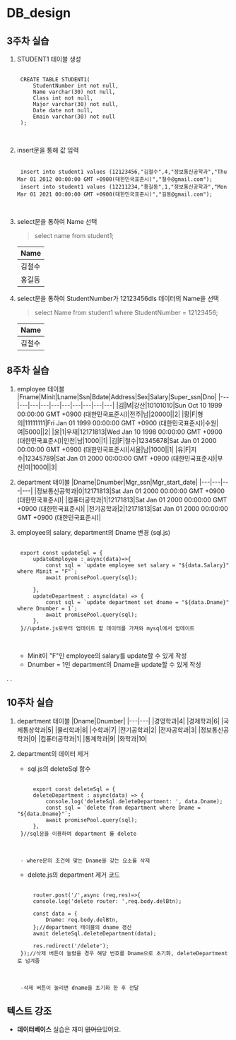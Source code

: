 # DB_design

## 3주차 실습
1. STUDENT1 테이블 생성
    <pre>
    <code>
    CREATE TABLE STUDENT1(
        StudentNumber int not null,
        Name varchar(30) not null,
        Class int not null,
        Major varchar(30) not null,
        Date date not null,
        Emain varchar(30) not null
    );
    </code>
    </pre>
2. insert문을 통해 값 입력
    <pre>
    <code>
    insert into student1 values (12123456,"김철수",4,"정보통신공학과","Thu Mar 01 2012 00:00:00 GMT +0900(대한민국표준시)","철수@gmail.com");
    insert into student1 values (12211234,"홍길동",1,"정보통신공학과","Mon Mar 01 2021 00:00:00 GMT +0900(대한민국표준시)","길동@gmail.com");
    </code>
    </pre>

3. select문을 통하여 Name 선택
    > select name from student1;

    |Name|
    |---|
    |김철수|
    |홍길동|

4. select문을 통하여 StudentNumber가 12123456dls 데이터의 Name을 선택
    > select Name from student1 where StudentNumber = 12123456;

    |Name|
    |---|
    |김철수|




## 8주차 실습
1. employee 테이블
    |Fname|Minit|Lname|Ssn|Bdate|Address|Sex|Salary|Super_ssn|Dno|
    |---|---|---|---|---|---|---|---|---|---|
    |김|M|강산|10101010|Sun Oct 10 1999 00:00:00 GMT +0900 (대한민국표준시)|전주|남|20000||2|
    |황|F|형의|11111111|Fri Jan 01 1999 00:00:00 GMT +0900 (대한민국표준시)|수원|여|5000||2|
    |윤|1|우재|12171813|Wed Jan 10 1998 00:00:00 GMT +0900 (대한민국표준시)|인천|남|1000||1|
    |김|F|철수|12345678|Sat Jan 01 2000 00:00:00 GMT +0900 (대한민국표준시)|서울|남|1000||1|
    |유|F|지수|12345789|Sat Jan 01 2000 00:00:00 GMT +0900 (대한민국표준시)|부산|여|1000||3|
2. department 테이블
    |Dname|Dnumber|Mgr_ssn|Mgr_start_date|
    |---|---|---|---|
    |정보통신공학과|0|12171813|Sat Jan 01 2000 00:00:00 GMT +0900 (대한민국표준시)| 
    |컴퓨터공학과|1|12171813|Sat Jan 01 2000 00:00:00 GMT +0900 (대한민국표준시)|
    |전기공학과|2|12171813|Sat Jan 01 2000 00:00:00 GMT +0900 (대한민국표준시)|

3. employee의 salary, department의 Dname 변경 (sql.js)
    <pre>
    <code>
    export const updateSql = {
        updateEmployee : async(data)=>{
            const sql = `update employee set salary = "${data.Salary}" where Minit = "F"`;
            await promisePool.query(sql);

        },
        updateDepartment : async(data) => {
            const sql = `update department set dname = "${data.Dname}" where Dnumber = 1`;
            await promisePool.query(sql);
        },
    }//update.js로부터 업데이트 할 데이터를 가져와 mysql에서 업데이트
    </code>
    </pre>
    - Minit이 "F"인 employee의 salary를 update할 수 있게 작성
    - Dnumber = 1인 department의 Dname을 update할 수 있게 작성


.
.
## 10주차 실습

1. department 테이블
    |Dname|Dnumber|
    |---|---|
    |경영학과|4|
    |경제학과|6|
    |국제통상학과|5|
    |물리학과|8|
    |수학과|7|
    |전기공학과|2|
    |전자공학과|3|
    |정보통신공학과|0|
    |컴퓨터공학과|1|
    |통계학과|9|
    |화학과|10|

2. department의 데이터 제거
    - sql.js의 deleteSql 함수
    <pre>
    <code>
        export const deleteSql = {
        deleteDepartment : async(data) => {
            console.log('deleteSql.deleteDepartment: ', data.Dname);
            const sql = `delete from department where Dname = "${data.Dname}"`;
            await promisePool.query(sql);
        },
    }//sql문을 이용하여 department 를 delete
    </code>
    </pre>
        - where문의 조건에 맞는 Dname을 갖는 요소를 삭제
    - delete.js의 department 제거 코드
    <pre>
    <code>
        router.post('/',async (req,res)=>{
        console.log('delete router: ',req.body.delBtn);

        const data = {
            Dname: req.body.delBtn,
        };//department 테이블의 dname 갱신
        await deleteSql.deleteDepartment(data);

        res.redirect('/delete');
    });//삭제 버튼이 눌렸을 경우 해당 번호를 Dname으로 초기화, deleteDepartment로 넘겨줌
    </code>
    </pre>
        -삭제 버튼이 눌리면 dname을 초기화 한 후 전달
    

## 텍스트 강조
- **데이터베이스** 실습은 재미 ~~없어요~~있어요.